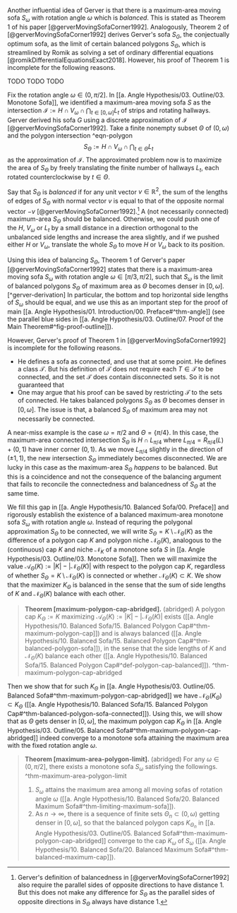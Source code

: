 Another influential idea of Gerver is that there is a maximum-area moving sofa $S_{\omega}$ with rotation angle $\omega$ which is _balanced_. This is stated as Theorem 1 of his paper [@gerverMovingSofaCorner1992]. Analogously, Theorem 2 of [@gerverMovingSofaCorner1992] derives Gerver's sofa $S_G$, the conjectually optimum sofa, as the limit of certain balanced polygons $S_\Theta$, which is streamlined by Romik as solving a set of ordinary differential equations [@romikDifferentialEquationsExact2018]. However, his proof of Theorem 1 is incomplete for the following reasons.

TODO TODO TODO

Fix the rotation angle $\omega \in (0, \pi/2]$. In [[a. Angle Hypothesis/03. Outline/03. Monotone Sofa]], we identified a maximum-area moving sofa $S$ as the intersection $\mathcal{I} := H \cap V_\omega \cap \bigcap_{t \in [0, \omega]} L_t$ of strips and rotating hallways. Gerver derived his sofa $G$ using a discrete approximation of $\mathcal{I}$ [@gerverMovingSofaCorner1992]. Take a finite nonempty subset $\Theta$ of $(0, \omega)$ and the polygon intersection ^eqn-polygon
$$
S_\Theta := H \cap V_\omega \cap \bigcap_{t \in \Theta} L_t
$$
as the approximation of $\mathcal{I}$. The approximated problem now is to maximize the area of $S_\Theta$ by freely translating the finite number of hallways $L_t$, each rotated counterclockwise by $t \in \Theta$.

Say that $S_\Theta$ is _balanced_ if for any unit vector $v \in \mathbb{R}^2$, the sum of the lengths of edges of $S_\Theta$ with normal vector $v$ is equal to that of the opposite normal vector $-v$ [@gerverMovingSofaCorner1992].[^balanced] A (not necessarily connected) maximum-area $S_\Theta$ should be balanced. Otherwise, we could push one of the $H$, $V_\omega$ or $L_t$ by a small distance in a direction orthogonal to the unbalanced side lengths and increase the area slightly, and if we pushed either $H$ or $V_\omega$, translate the whole $S_\Theta$ to move $H$ or $V_\omega$ back to its position.

Using this idea of balancing $S_\Theta$, Theorem 1 of Gerver's paper [@gerverMovingSofaCorner1992] states that there is a maximum-area moving sofa $S_\omega$ with rotation angle $\omega \in [\pi/3, \pi/2]$, such that $S_\omega$ is the limit of balanced polygons $S_\Theta$ of maximum area as $\Theta$ becomes denser in $[0, \omega]$.[^gerver-derivation] In particular, the bottom and top horizontal side lengths of $S_\omega$ should be equal, and we use this as an important step for the proof of main [[a. Angle Hypothesis/01. Introduction/00. Preface#^thm-angle]] (see the parallel blue sides in [[a. Angle Hypothesis/03. Outline/07. Proof of the Main Theorem#^fig-proof-outline]]).

However, Gerver's proof of Theorem 1 in [@gerverMovingSofaCorner1992] is incomplete for the following reasons.

- He defines a sofa as connected, and use that at some point. He defines a class $\mathcal{T}$. But his definition of $\mathcal{T}$ does not require each $T \in \mathcal{T}$ to be connected, and the set $\mathcal{T}$ does contain disconnected sets. So it is not guaranteed that 
- One may argue that his proof can be saved by restricting $\mathcal{T}$ to the sets of connected. He takes balanced polygons $S_\Theta$ as $\Theta$ becomes denser in $[0, \omega]$. The issue is that, a balanced $S_\Theta$ of maximum area may not necessarily be connected. 

A near-miss example is the case $\omega = \pi/2$ and $\Theta = \left\{ \pi/4 \right\}$. In this case, the maximum-area connected intersection $S_\Theta$ is $H \cap L_{\pi/4}$ where $L_{\pi/4} = R_{\pi/4}(L) + (0, 1)$ have inner corner $(0, 1)$. As we move $L_{\pi/4}$ slightly in the direction of $(\pm 1, 1)$, the new intersection $S_\Theta$ immediately becomes disconnected. We are lucky in this case as the maximum-area $S_{\Theta}$ _happens_ to be balanced. But this is a coincidence and not the consequence of the balancing argument that fails to reconcile the connectedness and balancedness of $S_\Theta$ at the same time.

We fill this gap in [[a. Angle Hypothesis/10. Balanced Sofa/00. Preface]] and rigorously establish the existence of a balanced maximum-area monotone sofa $S_\omega$ with rotation angle $\omega$. Instead of requring the polygonal approximation $S_{\Theta}$ to be connected, we will write $S_\Theta = K \setminus \mathcal{N}_\Theta(K)$ as the difference of a polygon cap $K$ and polygon niche $\mathcal{N}_\Theta(K)$, analogous to the (continuous) cap $K$ and niche $\mathcal{N}_K$ of a monotone sofa $S$ in [[a. Angle Hypothesis/03. Outline/03. Monotone Sofa]]. Then we will maximize the value $\mathcal{A}_\Theta(K) := |K| - |\mathcal{N}_\Theta(K)|$ with respect to the polygon cap $K$, regardless of whether $S_{\Theta} = K \setminus \mathcal{N}_\Theta(K)$ is connected or whether $\mathcal{N}_\Theta(K) \subset K$. We show that the maximizer $K_\Theta$ is balanced in the sense that the sum of side lengths of $K$ and $\mathcal{N}_{\Theta}(K)$ balance with each other.

> __Theorem [maximum-polygon-cap-abridged].__ (abridged) A polygon cap $K_\Theta := K$ maximizing $\mathcal{A}_\Theta(K) := |K| - |\mathcal{N}_\Theta(K)|$ exists ([[a. Angle Hypothesis/10. Balanced Sofa/15. Balanced Polygon Cap#^thm-maximum-polygon-cap]]) and is always balanced ([[a. Angle Hypothesis/10. Balanced Sofa/15. Balanced Polygon Cap#^thm-balanced-polygon-sofa]]), in the sense that the side lengths of $K$ and $\mathcal{N}_\Theta(K)$ balance each other ([[a. Angle Hypothesis/10. Balanced Sofa/15. Balanced Polygon Cap#^def-polygon-cap-balanced]]). ^thm-maximum-polygon-cap-abridged

Then we show that for such $K_\Theta$ in [[a. Angle Hypothesis/03. Outline/05. Balanced Sofa#^thm-maximum-polygon-cap-abridged]] we have $\mathcal{N}_\Theta(K_\Theta) \subset K_\Theta$ ([[a. Angle Hypothesis/10. Balanced Sofa/15. Balanced Polygon Cap#^thm-balanced-polygon-sofa-connected]]). Using this, we will show that as $\Theta$ gets denser in $[0,\omega]$, the maximum polygon cap $K_\Theta$ in [[a. Angle Hypothesis/03. Outline/05. Balanced Sofa#^thm-maximum-polygon-cap-abridged]] indeed converge to a monotone sofa attaining the maximum area with the fixed rotation angle $\omega$.

> __Theorem [maximum-area-polygon-limit].__ (abridged) For any $\omega \in (0, \pi/2]$, there exists a monotone sofa $S_\omega$ satisfying the followings. ^thm-maximum-area-polygon-limit
> 
> 1. $S_\omega$ attains the maximum area among all moving sofas of rotation angle $\omega$ ([[a. Angle Hypothesis/10. Balanced Sofa/20. Balanced Maximum Sofa#^thm-limiting-maximum-sofa]]).
> 2. As $n \to \infty$, there is a sequence of finite sets $\Theta_n \subset (0, \omega)$ getting denser in $[0, \omega]$, so that the balanced polygon caps $K_{\Theta_n}$ in [[a. Angle Hypothesis/03. Outline/05. Balanced Sofa#^thm-maximum-polygon-cap-abridged]] converge to the cap $K_\omega$ of $S_\omega$ ([[a. Angle Hypothesis/10. Balanced Sofa/20. Balanced Maximum Sofa#^thm-balanced-maximum-cap]]).

[^balanced]: Gerver's definition of balancedness in [@gerverMovingSofaCorner1992] also require the parallel sides of opposite directions to have distance 1. But this does not make any difference for $S_\Theta$ as the parallel sides of opposite directions in $S_\Theta$ always have distance 1.